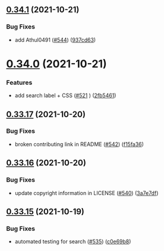 ## [0.34.1](https://github.com/EddieHubCommunity/LinkFree/compare/v0.34.0...v0.34.1) (2021-10-21)


### Bug Fixes

* add Athul0491 ([#544](https://github.com/EddieHubCommunity/LinkFree/issues/544)) ([937cd63](https://github.com/EddieHubCommunity/LinkFree/commit/937cd634861fe2fffc88936cbab1f7248f33f453))



# [0.34.0](https://github.com/EddieHubCommunity/LinkFree/compare/v0.33.17...v0.34.0) (2021-10-21)


### Features

* add search label + CSS ([#521](https://github.com/EddieHubCommunity/LinkFree/issues/521) ) ([2fb5461](https://github.com/EddieHubCommunity/LinkFree/commit/2fb5461b42f83a772fb1b37e2f0f8e4f17851cca))



## [0.33.17](https://github.com/EddieHubCommunity/LinkFree/compare/v0.33.16...v0.33.17) (2021-10-20)


### Bug Fixes

* broken contributing link in README ([#542](https://github.com/EddieHubCommunity/LinkFree/issues/542)) ([f15fa36](https://github.com/EddieHubCommunity/LinkFree/commit/f15fa3621e347ff8f421ec8f4f8c8df0caeceb5d))



## [0.33.16](https://github.com/EddieHubCommunity/LinkFree/compare/v0.33.15...v0.33.16) (2021-10-20)


### Bug Fixes

* update copyright information in LICENSE ([#540](https://github.com/EddieHubCommunity/LinkFree/issues/540)) ([3a7e7df](https://github.com/EddieHubCommunity/LinkFree/commit/3a7e7df004af6b6488e052e2e3f2c319805c11d5))



## [0.33.15](https://github.com/EddieHubCommunity/LinkFree/compare/v0.33.14...v0.33.15) (2021-10-19)


### Bug Fixes

* automated testing for search ([#535](https://github.com/EddieHubCommunity/LinkFree/issues/535)) ([c0e69b8](https://github.com/EddieHubCommunity/LinkFree/commit/c0e69b8c7746c63bfc95323ee7d129ecd840ee73))



